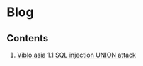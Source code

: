 # Blog
## Contents
1. [Viblo.asia](https://github.com/KMADokuhebi/Blog/tree/main/viblo.asia)
    1.1 [SQL injection UNION attack](https://github.com/KMADokuhebi/Blog/tree/main/viblo.asia/SQL%20injection%20UNION%20attack)
